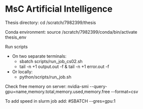 # MsC Artificial Intelligence

Thesis directory:
cd /scratch/7982399/thesis

Conda environment:
source /scratch/7982399/conda/bin/activate thesis_env

Run scripts
- On two separate terminals:
    - sbatch scripts/run_job_cs02.sh
    - tail -n +1 output.out -f & tail -n +1 error.out -f
- Or locally:
    - python/scripts/run_job.sh

Check free memory on server:
nvidia-smi --query-gpu=name,memory.total,memory.used,memory.free --format=csv

To add speed in slurm job add:
#SBATCH --gres=gpu:1
